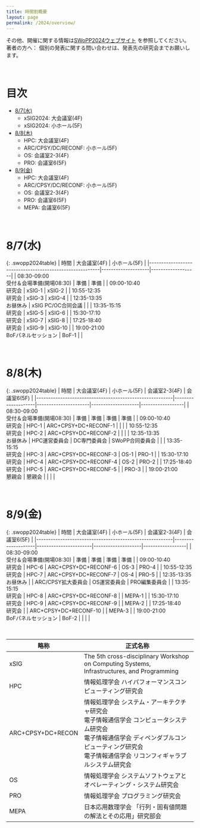 ```yaml
---
title: 時間割概要
layout: page
permalink: /2024/overview/
---
```



その他、開催に関する情報は[SWoPP2024ウェブサイト](https://sites.google.com/site/swoppweb/swopp2024/) を参照してください。<br />
著者の方へ： 個別の発表に関する問い合わせは、発表先の研究会までお願いします。


<br />


# 目次

- [8/7(水)](#87水)
	- xSIG2024: 大会議室(4F)
	- xSIG2024: 小ホール(5F)
- [8/8(木)](#88木)
	- HPC: 大会議室(4F)
	- ARC/CPSY/DC/RECONF: 小ホール(5F)
	- OS: 会議室2-3(4F)
	- PRO: 会議室6(5F)
- [8/9(金)](#89金)
	- HPC: 大会議室(4F)
	- ARC/CPSY/DC/RECONF: 小ホール(5F)
	- OS: 会議室2-3(4F)
	- PRO: 会議室6(5F)
	- MEPA: 会議室6(5F)

<br/>

# 8/7(水)

{: .swopp2024table}
| 時間                                                    | 大会議室(4F)       | 小ホール(5F)      |
|---------------------------------------------------------|--------------------|-------------------|
| 08:30-09:00<br/>受付＆会場準備(開場08:30)               | 準備               | 準備              |
| 09:00-10:40<br/>研究会                                  | xSIG-1             | xSIG-2            |
| 10:55-12:35<br/>研究会                                  | xSIG-3             | xSIG-4            |
| 12:35-13:35<br/>お昼休み                                | xSIG PC/OC合同会議 |                   |
| 13:35-15:15<br/>研究会                                  | xSIG-5             | xSIG-6            |
| 15:30-17:10<br/>研究会                                  | xSIG-7             | xSIG-8            |
| 17:25-18:40<br/>研究会                                  | xSIG-9             | xSIG-10           |
| 19:00-21:00<br/>BoFパネルセッション                     | BoF-1              |                   |


<br/>

# 8/8(木)

{: .swopp2024table}
| 時間                                                    | 大会議室(4F)       | 小ホール(5F)         | 会議室2-3(4F)      | 会議室6(5F)      |
|---------------------------------------------------------|--------------------|----------------------|--------------------|------------------|
| 08:30-09:00<br/>受付＆会場準備(開場08:30)               | 準備               | 準備                 | 準備               | 準備             |
| 09:00-10:40<br/>研究会                                  | HPC-1              | ARC+CPSY+DC+RECONF-1 |                    |                  |
| 10:55-12:35<br/>研究会                                  | HPC-2              | ARC+CPSY+DC+RECONF-2 |                    |                  |
| 12:35-13:35<br/>お昼休み                                | HPC運営委員会      | DC専門委員会         | SWoPP合同委員会    |                  |
| 13:35-15:15<br/>研究会                                  | HPC-3              | ARC+CPSY+DC+RECONF-3 | OS-1               | PRO-1            |
| 15:30-17:10<br/>研究会                                  | HPC-4              | ARC+CPSY+DC+RECONF-4 | OS-2               | PRO-2            |
| 17:25-18:40<br/>研究会                                  | HPC-5              | ARC+CPSY+DC+RECONF-5 |                    | PRO-3            |
| 19:00-21:00<br/>懇親会                                  | 懇親会             |                      |                    |                  |


<br/>

# 8/9(金)

{: .swopp2024table}
| 時間                                                    | 大会議室(4F)       | 小ホール(5F)          | 会議室2-3(4F)      | 会議室6(5F)      |
|---------------------------------------------------------|--------------------|-----------------------|--------------------|------------------|
| 08:30-09:00<br/>受付＆会場準備(開場08:30)               | 準備               | 準備                  | 準備               | 準備             |
| 09:00-10:40<br/>研究会                                  | HPC-6              | ARC+CPSY+DC+RECONF-6  | OS-3               | PRO-4            |
| 10:55-12:35<br/>研究会                                  | HPC-7              | ARC+CPSY+DC+RECONF-7  | OS-4               | PRO-5            |
| 12:35-13:35<br/>お昼休み                                |                    | ARC/CPSY拡大委員会    | OS運営委員会       | PRO編集委員会    |
| 13:35-15:15<br/>研究会                                  | HPC-8              | ARC+CPSY+DC+RECONF-8  |                    | MEPA-1           |
| 15:30-17:10<br/>研究会                                  | HPC-9              | ARC+CPSY+DC+RECONF-9  |                    | MEPA-2           |
| 17:25-18:40<br/>研究会                                  |                    | ARC+CPSY+DC+RECONF-10 |                    | MEPA-3           |
| 19:00-21:00<br/>BoFパネルセッション                     | BoF-2              |                       |                    |                  |


<br />

| 略称 | 正式名称 |
|------|-----|
| xSIG | The 5th cross-disciplinary Workshop on Computing Systems, Infrastructures, and Programming |
| HPC | 情報処理学会 ハイパフォーマンスコンピューティング研究会 |
| ARC+CPSY+DC+RECON | 情報処理学会 システム・アーキテクチャ研究会<br />電子情報通信学会 コンピュータシステム研究会<br />電子情報通信学会 ディペンダブルコンピューティング研究会<br />電子情報通信学会 リコンフィギャラブルシステム研究会 |
| OS | 情報処理学会 システムソフトウェアとオペレーティング・システム研究会 |
| PRO | 情報処理学会 プログラミング研究会 |
| MEPA | 日本応用数理学会 「行列・固有値問題の解法とその応用」研究部会 |
